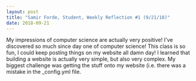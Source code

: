 ```yaml
---
layout: post
title: "Samir Forde, Student, Weekly Reflection #1 (9/21/18)"
date: 2018-09-21
---
```


My impressions of computer science are actually very positive! I've discovered so much since day one of computer science! This class is so fun, I could keep posting things on my website all damn day! I learned that building a website is actually very simple, but also very complex. My biggest challenge was getting the stuff onto my website (i.e. there was a mistake in the _config.yml file.
